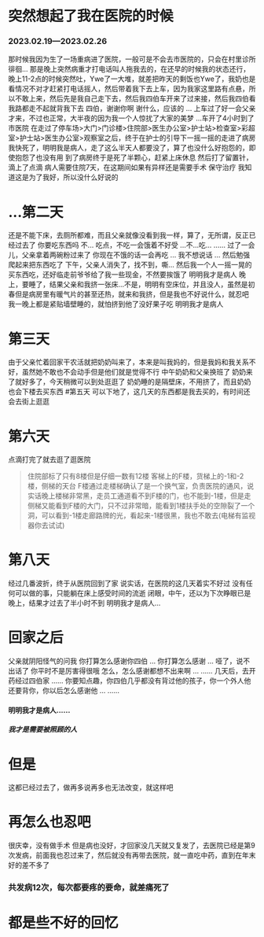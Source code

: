 # 突然想起了我在医院的时候
### 2023.02.19—2023.02.26
那时候我因为生了一场重病进了医院，一般可是不会去市医院的，只会在村里诊所徘徊...
那是晚上突然病重才打电话叫人拖我去的，在还早的时候我的状态还行，晚上11-2点的时候突然吐，Ywe了一大堆，就差把昨天的剩饭也Ywe了，我奶也是看情况不对才赶紧打电话摇人，然后带着我下去上车，因为我家这里路有点悬，所以不敢上来，然后先是我自己走下去，然后我四伯车开来了过来接，然后我四伯看我路都走不起就背我下去
四伯，谢谢你啊
谢什么，应该的
...
上车过了好一会父亲才来，不过也正常，大半夜的因为我一个人惊扰了大家的美梦
...车开了4小时到了市医院
在走过了停车场>大门>门诊楼>住院部>医生办公室>护士站>检查室>彩超室>护士站>医生办公室>观察室之后，终于在护士的引导下一摇一摇的走进了病房
我快死了，明明我是病人，走了这么半天人都要没了，算了也没什么好抱怨的，即使抱怨了也没有用
到了病房终于是死了半颗心，赶紧上床休息
然后打了留置针，滴上了点滴
病人需要住院7天，在这期间如果有异样还是需要手术
保守治疗
我知道这是为了我好，所以没什么好说的
# ...第二天
还是不能下床，去厕所都难，而且父亲就像没看到我一样，算了，无所谓，反正已经过去了
你要吃东西吗
不...
吃点，不吃一会饿着不好受
...不...吃...
......
过了一会儿，父亲拿着两碗粉过来了
你现在不饿的话一会再吃
...
我不想说话
...
然后勉强爬起来把东西吃了
下午，父亲人消失了，找不到，嘶...
然后我一个人一摇一晃的买东西吃，还好临走前爷爷给了我一些现金，不然要挨饿了
明明我才是病人
晚上，要睡了，结果父亲和我挤一张床...不是，明明有空床位，并且没人，虽然是初春但是病房里有暖气片的甚至还热，就来和我挤，但是我也不好说什么，就忍吧
我一晚上都是紧贴墙壁睡的，就怕挤到他了没好果子吃
明明我才是病人
# 第三天
由于父亲忙着回家干农活就把奶奶叫来了，本来是叫我妈的，但是我妈和我关系不好，虽然她不敢也不会动手但是他们就是觉得不行
中午奶奶和父亲换班了
奶奶来了就好多了，今天稍微可以到处逛逛了
奶奶睡的是隔壁床，不用挤了，而且奶奶也会下楼去买东西
#第五天
可以下地了，这几天的东西都是我去买的，有时间还会去街上逛逛
# 第六天
点滴打完了就去逛了逛医院
> 住院部标了只有8楼但是仔细一数有12楼
客梯上的F楼，货梯上的-1和-2楼，侧梯的天台
F楼通过走楼梯确认了是一个换气室，负责医院的通风，说实话晚上楼梯非常黑，走员工通道看不到F楼的门，也不能到-1楼，但是走侧梯又能看到F楼的大门，只不过非常暗，能看到1楼扶手处的空隙裂了一个洞，可以看到-1楼走廊路牌的光，看起来-1楼很黑，我也不敢去(电梯有监视器你去试试)
# 第八天
经过几番波折，终于从医院回到了家
说实话，在医院的这几天着实不好过
没有任何可以做的事，只能躺在床上感受时间的流逝
闭眼，中午，还以为下次睁眼已是晚上，结果才过去了半小时不到
明明我才是病人...

# 回家之后
父亲就阴阳怪气的问我
你打算怎么感谢你四伯
...
你打算怎么感谢
...
哑了，说不出话了
你平时不是厉害得很哦
怎么，怎么感谢都想不出来啊
...
......
几天后，去开药经过四伯家
......
你要知点趣，你四伯几乎都没有背过他的孩子，你一个外人他还要背你，你以后怎么感谢他
...
......
#### 明明我才是病人......
##### 我才是需要被照顾的人

# 但是
这都已经过去了，做再多说再多也无法改变，就这样吧

# 再怎么也忍吧
很庆幸，没有做手术
但是病也没好，才回家没几天就又复发了，去医院已经是第9次发病，前面我也忍过来了，然后就没有再带去医院，就一直吃中药，直到在年末好的差不多了
### 共发病12次，每次都要疼的要命，就差痛死了
# 都是些不好的回忆